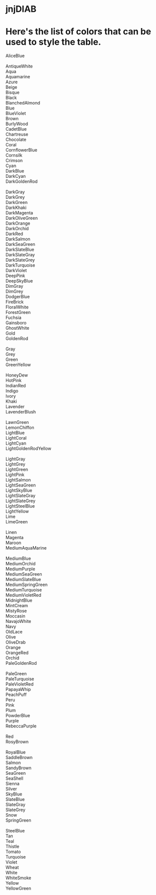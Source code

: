 # jnjDIAB


<h1> Here's the list of colors that can be used to style the table. </h1>
 
 
AliceBlue <br>	
AntiqueWhite 	<br>
Aqua <br>
Aquamarine 	<br>
Azure 	<br>
Beige 	<br>
Bisque 	<br>
Black 	<br>
BlanchedAlmond <br>	
Blue <br>
BlueViolet <br>	
Brown 	<br>
BurlyWood 	<br>
CadetBlue 	<br>
Chartreuse 	<br>
Chocolate 	<br>
Coral 	<br>
CornflowerBlue <br>	
Cornsilk 	<br>
Crimson 	<br>
Cyan 	<br>
DarkBlue 	<br>
DarkCyan 	<br>
DarkGoldenRod <br>	
DarkGray 	<br>
DarkGrey 	<br>
DarkGreen 	<br>
DarkKhaki 	<br>
DarkMagenta 	<br>
DarkOliveGreen 	<br>
DarkOrange 	<br>
DarkOrchid 	<br>
DarkRed 	<br>
DarkSalmon 	<br>
DarkSeaGreen 	<br>
DarkSlateBlue 	<br>
DarkSlateGray <br>
DarkSlateGrey 	<br>
DarkTurquoise 	<br>
DarkViolet 	<br>
DeepPink 	<br>
DeepSkyBlue 	<br>
DimGray 	<br>
DimGrey 	<br>
DodgerBlue 	<br>
FireBrick 	<br>
FloralWhite 	<br>
ForestGreen 	<br>
Fuchsia 	<br>
Gainsboro 	<br>
GhostWhite 	<br>
Gold 	<br>
GoldenRod <br>	
Gray 	<br>
Grey 	<br>
Green <br>
GreenYellow <br>	
HoneyDew 	<br>
HotPink 	<br>
IndianRed  	<br>
Indigo  <br>
Ivory 	<br>
Khaki 	<br>
Lavender 	<br>
LavenderBlush <br>	
LawnGreen 	<br>
LemonChiffon 	<br>
LightBlue 	<br>
LightCoral 	<br>
LightCyan 	<br>
LightGoldenRodYellow <br>	
LightGray 	<br>
LightGrey 	<br>
LightGreen 	<br>
LightPink 	<br>
LightSalmon 	<br>
LightSeaGreen 	<br>
LightSkyBlue 	<br>
LightSlateGray <br>
LightSlateGrey 	<br>
LightSteelBlue 	<br>
LightYellow 	<br>
Lime 	<br>
LimeGreen <br>	
Linen 	<br>
Magenta 	<br>
Maroon 	<br>
MediumAquaMarine <br>	
MediumBlue 	<br>
MediumOrchid 	<br>
MediumPurple 	<br>
MediumSeaGreen 	<br>
MediumSlateBlue 	<br>
MediumSpringGreen 	<br>
MediumTurquoise 	<br>
MediumVioletRed 	<br>
MidnightBlue 	<br>
MintCream 	<br>
MistyRose 	<br>
Moccasin 	<br>
NavajoWhite 	<br>
Navy 	<br>
OldLace 	<br>
Olive 	<br>
OliveDrab 	<br>
Orange <br>
OrangeRed 	<br>
Orchid 	<br>
PaleGoldenRod <br>	
 PaleGreen 	<br>
PaleTurquoise 	<br>
PaleVioletRed 	<br>
PapayaWhip 	<br>
PeachPuff 	<br>
Peru 	<br>
Pink 	<br>
Plum 	<br>
PowderBlue <br>	
Purple 	<br>
RebeccaPurple<br> 	
Red 	<br>
RosyBrown <br>	
RoyalBlue 	<br>
SaddleBrown 	<br>
Salmon 	<br>
SandyBrown 	<br>
SeaGreen 	<br>
SeaShell 	<br>
Sienna 	<br>
Silver 	<br>
SkyBlue 	<br>
SlateBlue 	<br>
SlateGray 	<br>
SlateGrey 	<br>
Snow 	<br>
SpringGreen <br>	
SteelBlue 	<br>
Tan 	<br>
Teal 	<br>
Thistle 	<br>
Tomato <br>
Turquoise 	<br>
Violet 	<br>
Wheat 	<br>
White 	<br>
WhiteSmoke <br>	
Yellow 	<br>
YellowGreen <br>	

